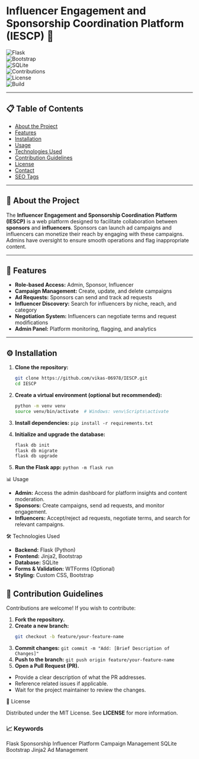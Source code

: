 # Influencer Engagement and Sponsorship Coordination Platform (IESCP) 🚀  
![Flask](https://img.shields.io/badge/Flask-2.0%2B-green)  
![Bootstrap](https://img.shields.io/badge/Bootstrap-5.0-blue)  
![SQLite](https://img.shields.io/badge/SQLite-3.0-lightgrey)  
![Contributions](https://img.shields.io/badge/Contributions-Welcome-brightgreen)  
![License](https://img.shields.io/badge/License-MIT-yellowgreen)  
![Build](https://img.shields.io/badge/Build-Passing-brightgreen)  

---

## 📋 Table of Contents
- [About the Project](#about-the-project)
- [Features](#features)
- [Installation](#installation)
- [Usage](#usage)
- [Technologies Used](#technologies-used)
- [Contribution Guidelines](#contribution-guidelines)
- [License](#license)
- [Contact](#contact)
- [SEO Tags](#seo-tags)

---

## 📜 About the Project
The **Influencer Engagement and Sponsorship Coordination Platform (IESCP)** is a web platform designed to facilitate collaboration between **sponsors** and **influencers**. Sponsors can launch ad campaigns and influencers can monetize their reach by engaging with these campaigns. Admins have oversight to ensure smooth operations and flag inappropriate content.  

---

## 🌟 Features
- **Role-based Access:** Admin, Sponsor, Influencer  
- **Campaign Management:** Create, update, and delete campaigns  
- **Ad Requests:** Sponsors can send and track ad requests  
- **Influencer Discovery:** Search for influencers by niche, reach, and category  
- **Negotiation System:** Influencers can negotiate terms and request modifications  
- **Admin Panel:** Platform monitoring, flagging, and analytics  

---

## ⚙️ Installation
1. **Clone the repository:**  
   ```bash
   git clone https://github.com/vikas-06978/IESCP.git
   cd IESCP

2. **Create a virtual environment (optional but recommended):**
   ``` bash
   python -m venv venv
   source venv/bin/activate  # Windows: venv\Scripts\activate

3. **Install dependencies:**
   ``` pip install -r requirements.txt ```

4. **Initialize and upgrade the database:**
   ``` bash
   flask db init
   flask db migrate
   flask db upgrade

5. **Run the Flask app:**
   ``` python -m flask run ```

📊 Usage

- **Admin:** Access the admin dashboard for platform insights and content moderation.
- **Sponsors:** Create campaigns, send ad requests, and monitor engagement.
- **Influencers:** Accept/reject ad requests, negotiate terms, and search for relevant campaigns.


🛠️ Technologies Used

- **Backend:** Flask (Python)
- **Frontend:** Jinja2, Bootstrap
- **Database:** SQLite
- **Forms & Validation:** WTForms (Optional)
- **Styling:** Custom CSS, Bootstrap

## 🤝 Contribution Guidelines
Contributions are welcome! If you wish to contribute:  

1. **Fork the repository.**  
2. **Create a new branch:**  
   ```bash
   git checkout -b feature/your-feature-name
3. **Commit changes:**
   ``` git commit -m "Add: [Brief Description of Changes]" ```
4. **Push to the branch:**
   ``` git push origin feature/your-feature-name ```
5. **Open a Pull Request (PR).**

- Provide a clear description of what the PR addresses.
- Reference related issues if applicable.
- Wait for the project maintainer to review the changes.



📄 License

Distributed under the MIT License. See **LICENSE** for more information.


### 📈 Keywords
Flask Sponsorship Influencer Platform Campaign Management SQLite Bootstrap Jinja2 Ad Management




